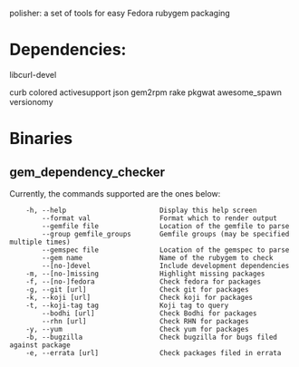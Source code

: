 polisher: a set of tools for easy Fedora rubygem packaging

# Dependencies:

libcurl-devel

curb
colored
activesupport
json
gem2rpm
rake
pkgwat
awesome_spawn
versionomy

# Binaries

## gem_dependency_checker

Currently, the commands supported are the ones below:

```
    -h, --help                       Display this help screen
        --format val                 Format which to render output
        --gemfile file               Location of the gemfile to parse
        --group gemfile_groups       Gemfile groups (may be specified multiple times)
        --gemspec file               Location of the gemspec to parse
        --gem name                   Name of the rubygem to check
        --[no-]devel                 Include development dependencies
    -m, --[no-]missing               Highlight missing packages
    -f, --[no-]fedora                Check fedora for packages
    -g, --git [url]                  Check git for packages
    -k, --koji [url]                 Check koji for packages
    -t, --koji-tag tag               Koji tag to query
        --bodhi [url]                Check Bodhi for packages
        --rhn [url]                  Check RHN for packages
    -y, --yum                        Check yum for packages
    -b, --bugzilla                   Check bugzilla for bugs filed against package
    -e, --errata [url]               Check packages filed in errata
```

